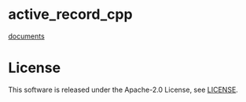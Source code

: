 # active_record_cpp

[documents](https://akisute514.github.io/active_record_cpp/)

# License
This software is released under the Apache-2.0 License, see [LICENSE](LICENSE).